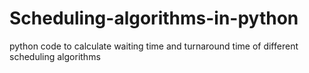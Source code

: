 # Scheduling-algorithms-in-python
python code to calculate waiting time and turnaround time of different scheduling algorithms
